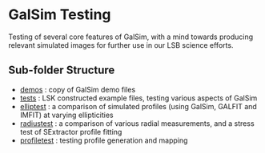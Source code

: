 # GalSim Testing

Testing of several core features of GalSim, with a mind towards producing relevant simulated images for further use in our LSB science efforts. 

## Sub-folder Structure

* [demos](demos) : copy of GalSim demo files
* [tests](tests) : LSK constructed example files, testing various aspects of GalSim
* [elliptest](elliptest) : a comparison of simulated profiles (using GalSim, GALFIT and IMFIT) at varying ellipticities
* [radiustest](radiustest) : a comparison of various radial measurements, and a stress test of SExtractor profile fitting
* [profiletest](profiletest) : testing profile generation and mapping

